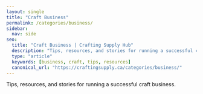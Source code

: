 ```yaml
---
layout: single
title: "Craft Business"
permalink: /categories/business/
sidebar:
  nav: side
seo:
  title: "Craft Business | Crafting Supply Hub"
  description: "Tips, resources, and stories for running a successful craft business."
  type: "article"
  keywords: [business, craft, tips, resources]
  canonical_url: "https://craftingsupply.ca/categories/business/"
---
```


Tips, resources, and stories for running a successful craft business.

